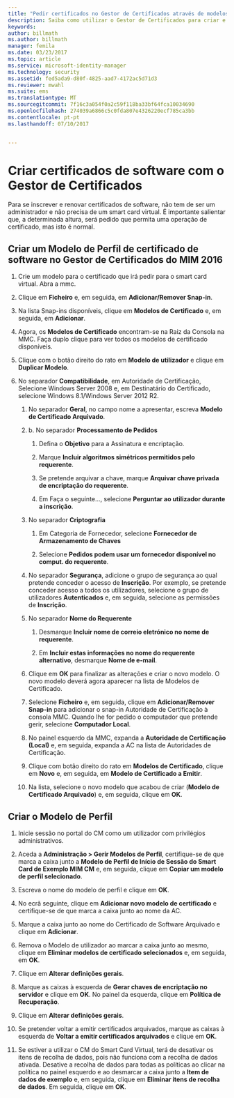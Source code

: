 ```yaml
---
title: "Pedir certificados no Gestor de Certificados através de modelos | Documentos da Microsoft"
description: Saiba como utilizar o Gestor de Certificados para criar e renovar certificados de software com modelos de perfil.
keywords: 
author: billmath
ms.author: billmath
manager: femila
ms.date: 03/23/2017
ms.topic: article
ms.service: microsoft-identity-manager
ms.technology: security
ms.assetid: fed5ada9-d80f-4825-aad7-4172ac5d71d3
ms.reviewer: mwahl
ms.suite: ems
ms.translationtype: MT
ms.sourcegitcommit: 7f16c3a054f0a2c59f118ba33bf64fca10034690
ms.openlocfilehash: 274039a6866c5c0fda807e4326220ecf785ca3bb
ms.contentlocale: pt-pt
ms.lasthandoff: 07/10/2017


---
```


# Criar certificados de software com o Gestor de Certificados
<a id="create-software-certificates-with-certificate-manager" class="xliff"></a>
Para se inscrever e renovar certificados de software, não tem de ser um administrador e não precisa de um smart card virtual. É importante salientar que, a determinada altura, será pedido que permita uma operação de certificado, mas isto é normal.

## Criar um Modelo de Perfil de certificado de software no Gestor de Certificados do MIM 2016
<a id="create-a-software-certificate-profile-template-in-mim-2016-certificate-manager" class="xliff"></a>

1.  Crie um modelo para o certificado que irá pedir para o smart card virtual. Abra a mmc.

2.  Clique em **Ficheiro** e, em seguida, em **Adicionar/Remover Snap-in**.

3.  Na lista Snap-ins disponíveis, clique em **Modelos de Certificado** e, em seguida, em **Adicionar**.

4.  Agora, os **Modelos de Certificado** encontram-se na Raiz da Consola na MMC. Faça duplo clique para ver todos os modelos de certificado disponíveis.

5.  Clique com o botão direito do rato em **Modelo de utilizador** e clique em **Duplicar Modelo**.

6.  No separador **Compatibilidade**, em Autoridade de Certificação, Selecione Windows Server 2008 e, em Destinatário do Certificado, selecione Windows 8.1/Windows Server 2012 R2.

    1.  No separador **Geral**, no campo nome a apresentar, escreva **Modelo de Certificado Arquivado**.

    2.  b.  No separador **Processamento de Pedidos**

        1.  Defina o **Objetivo** para a Assinatura e encriptação.

        2.  Marque **Incluir algoritmos simétricos permitidos pelo requerente**.

        3.  Se pretende arquivar a chave, marque **Arquivar chave privada de encriptação do requerente**.

        4.  Em Faça o seguinte…, selecione **Perguntar ao utilizador durante a inscrição**.

    3.  No separador **Criptografia**

        1.  Em Categoria de Fornecedor, selecione **Fornecedor de Armazenamento de Chaves**

        2.  Selecione **Pedidos podem usar um fornecedor disponível no comput. do requerente**.

    4.  No separador **Segurança**, adicione o grupo de segurança ao qual pretende conceder o acesso de **Inscrição**. Por exemplo, se pretende conceder acesso a todos os utilizadores, selecione o grupo de utilizadores **Autenticados** e, em seguida, selecione as permissões de **Inscrição**.

    5.  No separador **Nome do Requerente**

        1.  Desmarque **Incluir nome de correio eletrónico no nome de requerente**.

        2.  Em **Incluir estas informações no nome do requerente alternativo**, desmarque **Nome de e-mail**.

    6.  Clique em **OK** para finalizar as alterações e criar o novo modelo. O novo modelo deverá agora aparecer na lista de Modelos de Certificado.

    7.  Selecione **Ficheiro** e, em seguida, clique em **Adicionar/Remover Snap-in** para adicionar o snap-in Autoridade de Certificação à consola MMC. Quando lhe for pedido o computador que pretende gerir, selecione **Computador Local**.

    8.  No painel esquerdo da MMC, expanda a **Autoridade de Certificação (Local)** e, em seguida, expanda a AC na lista de Autoridades de Certificação.

    9. Clique com botão direito do rato em **Modelos de Certificado**, clique em **Novo** e, em seguida, em **Modelo de Certificado a Emitir**.

    10. Na lista, selecione o novo modelo que acabou de criar (**Modelo de Certificado Arquivado**) e, em seguida, clique em **OK**.

## Criar o Modelo de Perfil
<a id="create-the-profile-template" class="xliff"></a>

1.  Inicie sessão no portal do CM como um utilizador com privilégios administrativos.

2.  Aceda a **Administração &gt; Gerir Modelos de Perfil**, certifique-se de que marca a caixa junto a **Modelo de Perfil de Início de Sessão do Smart Card de Exemplo MIM CM** e, em seguida, clique em **Copiar um modelo de perfil selecionado**.

3.  Escreva o nome do modelo de perfil e clique em **OK**.

4.  No ecrã seguinte, clique em **Adicionar novo modelo de certificado** e certifique-se de que marca a caixa junto ao nome da AC.

5.  Marque a caixa junto ao nome do Certificado de Software Arquivado e clique em **Adicionar**.

6.  Remova o Modelo de utilizador ao marcar a caixa junto ao mesmo, clique em **Eliminar modelos de certificado selecionados** e, em seguida, em **OK**.

7.  Clique em **Alterar definições gerais**.

8.  Marque as caixas à esquerda de **Gerar chaves de encriptação no servidor** e clique em **OK**. No painel da esquerda, clique em **Política de Recuperação**.

9. Clique em **Alterar definições gerais**.

10. Se pretender voltar a emitir certificados arquivados, marque as caixas à esquerda de **Voltar a emitir certificados arquivados** e clique em **OK**.

11. Se estiver a utilizar o CM do Smart Card Virtual, terá de desativar os itens de recolha de dados, pois não funciona com a recolha de dados ativada. Desative a recolha de dados para todas as políticas ao clicar na política no painel esquerdo e ao desmarcar a caixa junto a **Item de dados de exemplo** e, em seguida, clique em **Eliminar itens de recolha de dados**. Em seguida, clique em **OK**.

